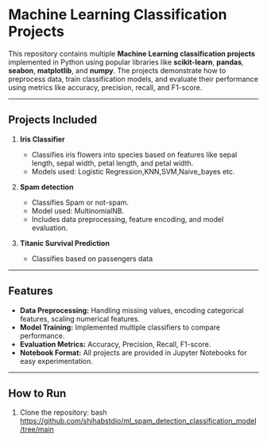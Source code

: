 # Machine Learning Classification Projects

This repository contains multiple **Machine Learning classification projects** implemented in Python using popular libraries like **scikit-learn**, **pandas**, **seabon**, **matplotlib**, and **numpy**.
The projects demonstrate how to preprocess data, train classification models, and evaluate their performance using metrics like accuracy, precision, recall, and F1-score.

---

## Projects Included

1. **Iris Classifier**
   - Classifies iris flowers into species based on features like sepal length, sepal width, petal length, and petal width.
   - Models used: Logistic Regression,KNN,SVM,Naive_bayes etc.

2. **Spam detection**
   - Classifies Spam or not-spam.
   - Model used: MultinomialNB.
   - Includes data preprocessing, feature encoding, and model evaluation.

3. **Titanic Survival Prediction**
   - Classifies based on passengers data

---

## Features

- **Data Preprocessing:** Handling missing values, encoding categorical features, scaling numerical features.
- **Model Training:** Implemented multiple classifiers to compare performance.
- **Evaluation Metrics:** Accuracy, Precision, Recall, F1-score.
- **Notebook Format:** All projects are provided in Jupyter Notebooks for easy experimentation.

---

## How to Run

1. Clone the repository:
bash
https://github.com/shihabstdio/ml_spam_detection_classification_model/tree/main
